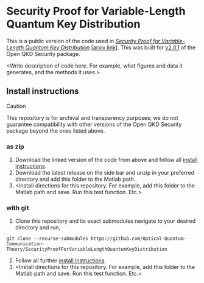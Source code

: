 # Security Proof for Variable-Length Quantum Key Distribution

This is a public version of the code used in *[Security Proof for Variable-Length Quantum Key Distribution](https://journals.aps.org/prresearch/abstract/10.1103/PhysRevResearch.6.023002)* \[[arxiv link](https://arxiv.org/abs/2311.01600)]. This was built for [v2.0.1](https://github.com/Optical-Quantum-Communication-Theory/openQKDsecurity/releases/tag/v2.0.1) of the Open QKD Security package.

\<Write description of code here. For example, what figures and data it generates, and the methods it uses.\>


## Install instructions
> [!CAUTION]
> This repository is for archival and transparency purposes; we do not guarantee compatibility with other versions of the Open QKD Security package beyond the ones listed above.

### as zip
1. Download the linked version of the code from above and follow all [install instructions](https://github.com/Optical-Quantum-Communication-Theory/openQKDsecurity/commit/bb1c6490c6bffb0661cef52f6b48de41b5e78027).
2. Download the latest release on the side bar and unzip in your preferred directory and add this folder to the Matlab path.
3.  \<Install directions for this repository. For example, add this folder to the Matlab path and save. Run this test function. Etc.\>


### with git
1. Clone this repository and its exact submodules navigate to your desired directory and run,
```
git clone --recurse-submodules https://github.com/Optical-Quantum-Communication-Theory/SecurityProofForVariableLengthQuantumKeyDistribution
```
2. Follow all further [install instructions](https://github.com/Optical-Quantum-Communication-Theory/openQKDsecurity/commit/bb1c6490c6bffb0661cef52f6b48de41b5e78027).
3. \<Install directions for this repository. For example, add this folder to the Matlab path and save. Run this test function. Etc.\>
